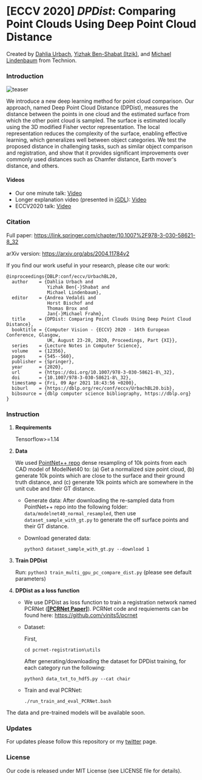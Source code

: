 # [ECCV 2020] ***DPDist***: Comparing Point Clouds Using Deep Point Cloud Distance 
Created by [Dahlia Urbach](https://www.linkedin.com/in/dahlia-urbach-97a816123/), [Yizhak Ben-Shabat (Itzik)](http://www.itzikbs.com), and [Michael Lindenbaum](http://www.cs.technion.ac.il/people/mic/index.html) from Technion.

### Introduction
![teaser](images/teaser.PNG)

We introduce a new deep learning method for point cloud comparison.  Our approach, named Deep Point Cloud Distance (DPDist),   measures the distance between the points in one cloud and the estimated surface from which the other point cloud is sampled. 
The surface is estimated locally using the 3D modified Fisher vector representation. The local representation reduces the complexity of the surface, enabling effective learning, which generalizes well between object categories. 
We test the proposed distance in challenging tasks, such as similar object comparison and registration, and show that it provides significant improvements over commonly used distances such as Chamfer distance,  Earth mover's distance, and others. 

#### Videos
- Our one minute talk: [Video](https://www.youtube.com/watch?v=uiLmk19HFx0) 
- Longer explanation video (presented in [iGDL](https://gdl-israel.github.io/)): [Video](https://youtu.be/c8_32IVn-sg?t=4494)
- ECCV2020 talk: [Video](https://youtu.be/6G73JEut-UQ) 

### Citation

Full paper: https://link.springer.com/chapter/10.1007%2F978-3-030-58621-8_32

arXiv version: https://arxiv.org/abs/2004.11784v2

If you find our work useful in your research, please cite our work:

    @inproceedings{DBLP:conf/eccv/UrbachBL20,
      author    = {Dahlia Urbach and
                   Yizhak Ben{-}Shabat and
                   Michael Lindenbaum},
      editor    = {Andrea Vedaldi and
                   Horst Bischof and
                   Thomas Brox and
                   Jan{-}Michael Frahm},
      title     = {DPDist: Comparing Point Clouds Using Deep Point Cloud Distance},
      booktitle = {Computer Vision - {ECCV} 2020 - 16th European Conference, Glasgow,
                   UK, August 23-28, 2020, Proceedings, Part {XI}},
      series    = {Lecture Notes in Computer Science},
      volume    = {12356},
      pages     = {545--560},
      publisher = {Springer},
      year      = {2020},
      url       = {https://doi.org/10.1007/978-3-030-58621-8\_32},
      doi       = {10.1007/978-3-030-58621-8\_32},
      timestamp = {Fri, 09 Apr 2021 18:43:56 +0200},
      biburl    = {https://dblp.org/rec/conf/eccv/UrbachBL20.bib},
      bibsource = {dblp computer science bibliography, https://dblp.org}
    }

    
### Instruction
1. **Requirements**
    
    Tensorflow>=1.14
2. **Data**
    
    We used [PointNet++ repo](https://github.com/charlesq34/pointnet2) dense resampling of 10k points from each CAD model of ModelNet40 to:
(a) Get a normalized size point cloud, (b) generate 10k points which are close to the surface and their ground truth distance, and (c) generate 10k points which are somewhere in the unit cube and their GT distance.
    
    - Generate data:
After downloading the re-sampled data from PointNet++ repo into the following folder: `data/modelnet40_normal_resampled`, 
then use `dataset_sample_with_gt.py` to generate the off surface points and their GT distance.
    
    - Download generated data:
    
        `python3 dataset_sample_with_gt.py --download 1`

3. **Train DPDist**
    
    Run: `python3 train_multi_gpu_pc_compare_dist.py` (please see default parameters)

4. **DPDist as a loss function**
    - We use DPDist as loss function to train a registration network named PCRNet (**[[PCRNet Paper]](https://arxiv.org/abs/1908.07906)**).
    PCRNet code and requiements can be found here: https://github.com/vinits5/pcrnet 
    - Dataset:
    
        First, 
        
        `cd pcrnet-registration\utils`
        
        After generating/downloading the dataset for DPDist training, 
        for each category run the following:
        
        `python3 data_txt_to_hdf5.py --cat chair`
    - Train and eval PCRNet:
    
        `./run_train_and_eval_PCRNet.bash`
        
The data and pre-trained models will be available soon.

### Updates
For updates please follow this repository or my [twitter](https://twitter.com/DahliaUrb) page.

### License
Our code is released under MIT License (see LICENSE file for details).
